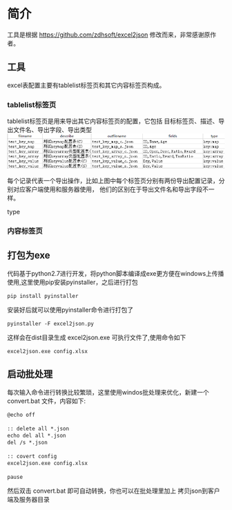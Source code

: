 # 简介
工具是根据 https://github.com/zdhsoft/excel2json 修改而来，非常感谢原作者。


## 工具
excel表配置主要有tablelist标签页和其它内容标签页构成。

### tablelist标签页
tablelist标签页是用来导出其它内容标签页的配置，它包括 目标标签页、描述、导出文件名、导出字段、导出类型
![tablelist](/images/1.png)

每个记录代表一个导出操作，比如上图中每个标签页分别有两份导出配置记录，分别对应客户端使用和服务器使用，
他们的区别在于导出文件名和导出字段不一样。



type

### 内容标签页


## 打包为exe
代码基于python2.7进行开发，将python脚本编译成exe更方便在windows上传播使用,这里使用pip安装pyinstaller，之后进行打包
```
pip install pyinstaller
```
安装好后就可以使用pyinstaller命令进行打包了
```
pyinstaller -F excel2json.py
```
这样会在dist目录生成 excel2json.exe 可执行文件了,使用命令如下
```
excel2json.exe config.xlsx
```

## 启动批处理
每次输入命令进行转换比较繁琐，这里使用windos批处理来优化，新建一个 convert.bat 文件，内容如下:
```
@echo off

:: delete all *.json
echo del all *.json
del /s *.json

:: covert config
excel2json.exe config.xlsx

pause
```
然后双击 convert.bat 即可自动转换，你也可以在批处理里加上 拷贝json到客户端及服务器目录

